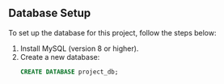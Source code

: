 ## Database Setup
To set up the database for this project, follow the steps below:

1. Install MySQL (version 8 or higher).
2. Create a new database:
   ```sql
   CREATE DATABASE project_db;
